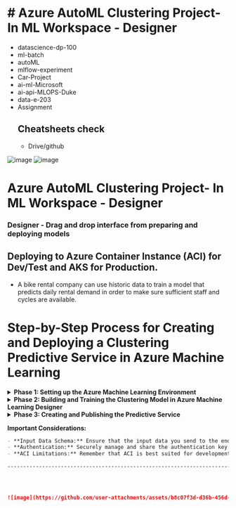 # # Azure AutoML Clustering Project- In ML Workspace - Designer
* datascience-dp-100
* ml-batch
* autoML
* mlflow-experiment
* Car-Project
* ai-ml-Microsoft
* ai-api-MLOPS-Duke
* data-e-203
* Assignment
  ## Cheatsheets check
  * Drive/github
  
![image](https://github.com/user-attachments/assets/b8c07f3d-d36b-456d-acc2-3fcc294a2b16)
![image](https://github.com/user-attachments/assets/5a4660ee-2987-4ea0-b444-8ee5f5d4d017)

# Azure AutoML Clustering Project- In ML Workspace - Designer
### Designer - Drag and drop interface from preparing and deploying models
## Deploying to Azure Container Instance (ACI) for Dev/Test and AKS for Production.
- A bike rental company can use historic data to train a model that predicts daily rental demand in order to make sure sufficient staff and cycles are available.

# Step-by-Step Process for Creating and Deploying a Clustering Predictive Service in Azure Machine Learning

<details>
<summary><b>Phase 1: Setting up the Azure Machine Learning Environment</b></summary>
<br>

1.  **Create a Resource Group:**
    ```markdown
    - In the Azure portal, navigate to "Resource groups."
    - Click "+ Create."
    - Select your subscription.
    - Enter a unique name for your resource group (e.g., `ml-clustering-rg`).
    - Choose a region that supports Azure Machine Learning services (e.g., East US 2, West Europe).
    - Click "Review + create" and then "Create."
    ```

2.  **Create an Azure Machine Learning Workspace:**
    ```markdown
    - In the Azure portal, navigate to "Azure Machine Learning."
    - Click "+ Create."
    - Select your subscription and the resource group you created in the previous step.
    - Enter a unique name for your Azure Machine Learning workspace (e.g., `ml-clustering-ws`).
    - Choose the same region as your resource group.
    - Select a storage account, container registry, and Azure Key Vault (you can let Azure create new ones or select existing ones).
    - Click "Review + create" and then "Create."
    ```

3.  **Create Compute Targets:**
    ```markdown
    - Open your Azure Machine Learning workspace in the Azure portal.
    - Navigate to the "Compute" section (under "Manage").
    - Click "+ New" under "Compute instances" (optional, for interactive development).
        - Select a virtual machine size.
        - Enter a name for your compute instance.
        - Click "Create."
    - Click "+ New" under "Compute clusters" (for scalable training).
        - Enter a name for your compute cluster.
        - Select a virtual machine size and tier.
        - Configure the scale settings (minimum and maximum nodes, idle time before scale down).
        - Click "Create."
    - **For Inference Testing (ACI):** You don't need to explicitly create an ACI compute target beforehand. The Designer will handle this during deployment.
    ```

</details>

<details>
<summary><b>Phase 2: Building and Training the Clustering Model in Azure Machine Learning Designer</b></summary>
<br>

4.  **Create a Dataset:**
    ```markdown
    - In your Azure Machine Learning workspace, navigate to the "Data" section (under "Assets").
    - Click "+ Create."
    - Choose the data source type (e.g., "From local file," "From Azure Blob storage," "**web files- like Github**".).
    - Follow the prompts to select your data file(s) and configure the dataset (e.g., data type, headers).
    - Click "Create."
    - In Explore tab - preview and profile
    - in Consume tab - import to juypter nb - https://www.coursera.org/learn/mlops-aws-azure-duke/lecture/6oqw4/exploring-open-datasets-sdk
    ```

5.  **Create a Pipeline in Azure Machine Learning Designer:**
    ```markdown
    - Navigate to the "Designer" section in your Azure Machine Learning workspace.
    - Click "+ New."
    - Give your pipeline a name (e.g., "clustering-training-pipeline").
    
    ```

6.  **Apply Data Transformations to Cluster Observations:**
    ```markdown
    In the Designer canvas, drag and drop your created dataset, right-click, and visualize output to see a distribution of columns by histograms.
    - Use the search bar to find and add data transformation modules (under "Data Transformation"). Common transformations for clustering might include:
        - "Select Columns in Dataset" to choose relevant features like edit columns **by name**/by rules.
        - "Clean Missing Data" to handle missing values.
        - "Normalize Data" to scale numerical features - edit columns and select the transformation method - **MinMax**, Z-score, Logistic, Tanh, LogNormal.
      - Right click on Normalize Data and visualize before and after experiment
    - Connect the output ports of the dataset to the input ports of the transformation modules, and chain the transformations as needed.
    ```

7.  **Add Training Modules and Apply a Clustering Algorithm:**
    ```markdown
    - Search for and add a clustering algorithm module (under "Machine Learning Algorithms" -> "Clustering"). A common choice is "K-Means Clustering."
    - Connect the output of your last data transformation module to the "Dataset" input of the clustering algorithm.
    - Configure the parameters of the clustering algorithm (e.g., "Number of centroids").
    ```

8.  **Run the Training Pipeline as new Experiment:**
    ```markdown
    - Click "Submit" at the top of the Designer canvas.
    - Choose an experiment name (e.g., "clustering-experiment").
    - Select a compute target you created in Step 3 (Compute cluster is recommended for training).
    - Review the pipeline settings and click "Submit."
    - Monitor the pipeline run in the "Pipelines" section.
    ```

9.  **Evaluate the Clustering Model:**
    ```markdown
    - Once the training pipeline run is complete, navigate to the output of the "K-Means Clustering" module. You might find metrics or visualizations related to the clusters.
    - To explicitly evaluate the model, you can add an "Evaluate Model" module (under "Model Evaluation") to your training pipeline (if applicable for your chosen clustering algorithm and evaluation metrics). Connect the "Trained model" output of the clustering module and the original dataset (with true labels if available for evaluation) to the "Evaluate Model" module.
    ```

</details>

<details>
<summary><b>Phase 3: Creating and Publishing the Predictive Service</b></summary>
<br>

10. **Create an Inference Pipeline:**
    ```markdown
    - Once your training pipeline is complete and you have a trained model, you can create an inference pipeline. There are a few ways to do this in the Designer:
        - **From the Training Pipeline:** Open the completed training pipeline, click "Create inference pipeline" at the top. This will often create a draft inference pipeline with the necessary input and output components.
        - **Create a New Pipeline:** Start a new pipeline in the Designer. Add your trained model (found under "Assets" -> "Models"). Add necessary input components (e.g., "Web Service Input"), any required data transformations (matching those in the training pipeline), the "Score Model" module (connecting the model and input data), and an output component (e.g., "Web Service Output"). For clustering, the "Score Model" module will assign new data points to the learned clusters.
    ```

11. **Deploy the Predictive Service to Azure Container Instance (ACI) for Testing:**
    ```markdown
    - Open your inference pipeline in the Designer.
    - Click "Deploy" at the top.
    - Give your endpoint a name (e.g., "clustering-aci-endpoint").
    - **Select "Azure Container Instance" as the compute target.**
    - Confirm the deployment settings and click "Deploy."
    - Wait for the deployment to complete. You can monitor the status in the "Endpoints" section.
    ```

12. **Test the Deployed Web Service (ACI) using a Notebook:**
    ```markdown
    - **Create a Notebook:** In your Azure Machine Learning workspace, navigate to the "Notebooks" section. Create a new notebook (you can choose a Python kernel).
    - **Get Endpoint and Key:**
        - Navigate to the "Endpoints" section in your Azure Machine Learning workspace.
        - Select your deployed ACI endpoint (e.g., "clustering-aci-endpoint").
        - Go to the "Consume" tab.
        - You will find the **"REST endpoint" URL**. Copy this URL.
        - You will also find the **"Primary key"** or **"Authorization header"**. Copy this key.
    - **Authenticate and Call the Service in the Notebook:**
        ```python
        import requests
        import json

        scoring_uri = "<YOUR_REST_ENDPOINT_URL>"
        api_key = "<YOUR_PRIMARY_KEY>"
        headers = {'Content-Type': 'application/json', 'Authorization': f'Bearer {api_key}'} # For key-based authentication
        # headers = {'Content-Type': 'application/json', 'Ocp-Apim-Subscription-Key': api_key} # Alternative header if required

        # Sample input data (adjust based on your pipeline input)
        input_data = {
            "Inputs": {
                "data": [
                    {"feature1": 2.5, "feature2": 3.1},
                    {"feature1": 1.8, "feature2": 2.9}
                    # Add more data points as needed
                ]
            },
            "GlobalParameters": {}
        }

        input_json = json.dumps(input_data)

        try:
            response = requests.post(scoring_uri, data=input_json, headers=headers)
            response.raise_for_status()  # Raise an exception for bad status codes
            predictions = response.json()
            print("Cluster Predictions:")
            print(predictions)
            # You might find the cluster assignment in a specific part of the JSON response
            # For example, it might be under a "Results" key.
            if "Results" in predictions:
                for result in predictions["Results"]:
                    print(f"Predicted Cluster: {result}")
        except requests.exceptions.RequestException as e:
            print(f"Error calling endpoint: {e}")
            if response is not None:
                print(f"Response status code: {response.status_code}")
                print(f"Response text: {response.text}")
        ```
        ```markdown
        - **Run the Script:** Execute the notebook cells. You should see the predicted cluster assignments for your input data. In your example, you mentioned "cluster 1 is predicted," so you would look for that in the output.
        ```
    ```

12. **Publish the Predictive Service for Application Use (ACI Endpoint):**
    ```markdown
    - The ACI endpoint you deployed in Step 11 is already a published predictive service that client applications can use. You would share the endpoint URL and authentication key with the application developers.
    ```

</details>

**Important Considerations:**

```markdown
- **Input Data Schema:** Ensure that the input data you send to the endpoint in your notebook (and from client applications) matches the expected schema of your inference pipeline.
- **Authentication:** Securely manage and share the authentication key for your endpoint.
- **ACI Limitations:** Remember that ACI is best suited for development and testing or low-traffic production scenarios. For high-scale, production deployments with strict latency and security requirements, consider deploying to Azure Kubernetes Service (AKS) as you initially mentioned. The process for deploying to AKS from the Designer is similar to deploying to ACI, but you would select an AKS cluster as your compute target.

----------------------------------------------------------------------------------------------------------------------------------




![image](https://github.com/user-attachments/assets/b8c07f3d-d36b-456d-acc2-3fcc294a2b16)


